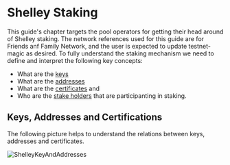 # Shelley Staking

This guide's chapter targets the pool operators for getting their head around of Shelley staking. The network references used for this guide are for Friends anf Family Network, and the user is expected to update testnet-magic as desired.
To fully understand the staking mechanism we need to define and interpret the following key concepts:
- What are the [keys](./Keys.md)
- What are the [addresses](./Addresses.md)
- What are the [certificates](./Certificates.md) and 
- Who are the [stake holders](./StakeHolders.md) that are participanting in staking.

## Keys, Addresses and Certifications

The following picture helps to understand the relations between keys, addresses and certificates.

![ShelleyKeyAndAddresses](https://user-images.githubusercontent.com/1113398/82848496-08549500-9f37-11ea-92cc-701a05e3bd74.png)
